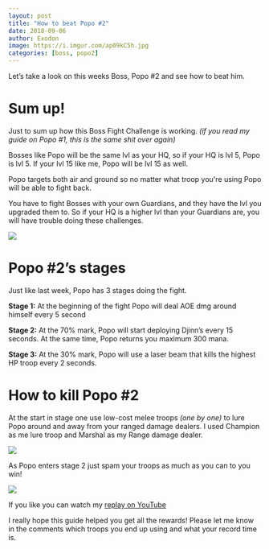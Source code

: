 ```yaml
---
layout: post
title: "How to beat Popo #2"
date: 2018-09-06
author: Exodon
image: https://i.imgur.com/ap09kC5h.jpg
categories: [boss, popo2]
---
```


Let’s take a look on this weeks Boss, Popo #2 and see how to beat him.

# Sum up!

Just to sum up how this Boss Fight Challenge is working. *(if you read my guide on Popo #1, this is the same shit over again)*

Bosses like Popo will be the same lvl as your HQ, so if your HQ is lvl 5, Popo is lvl 5. If your lvl 15 like me, Popo will be lvl 15 as well.

Popo targets both air and ground so no matter what troop you're using Popo will be able to fight back.

You have to fight Bosses with your own Guardians, and they have the lvl you upgraded them to. So if your HQ is a higher lvl than your Guardians are, you will have trouble doing these challenges.

![](https://i.imgur.com/XzDzqOll.png)

# Popo #2’s stages

Just like last week, Popo has 3 stages doing the fight.

**Stage 1:** At the beginning of the fight Popo will deal AOE dmg around himself every 5 second

**Stage 2:** At the 70% mark, Popo will start deploying Djinn’s every 15 seconds. At the same time, Popo returns you maximum 300 mana.

**Stage 3:** At the 30% mark, Popo will use a laser beam that kills the highest HP troop every 2 seconds.

# How to kill Popo #2

At the start in stage one use low-cost melee troops *(one by one)* to lure Popo around and away from your ranged damage dealers. I used Champion as me lure troop and Marshal as my Range damage dealer.

![](https://i.imgur.com/RbjnaSZl.png)

As Popo enters stage 2 just spam your troops as much as you can to you win!

![](https://i.imgur.com/8Shwl3El.png)

If you like you can watch my [replay on YouTube](https://www.youtube.com/watch?v=cwmsvp1TyKo)

I really hope this guide helped you get all the rewards! Please let me know in the comments which troops you end up using and what your record time is.
